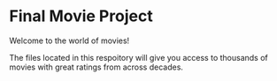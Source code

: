 # Final Movie Project

Welcome to the world of movies!

The files located in this respoitory will give you access to thousands of movies with great ratings from across decades. 
